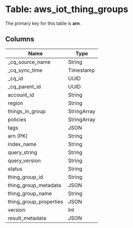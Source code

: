 # Table: aws_iot_thing_groups



The primary key for this table is **arn**.



## Columns
| Name          | Type          |
| ------------- | ------------- |
|_cq_source_name|String|
|_cq_sync_time|Timestamp|
|_cq_id|UUID|
|_cq_parent_id|UUID|
|account_id|String|
|region|String|
|things_in_group|StringArray|
|policies|StringArray|
|tags|JSON|
|arn (PK)|String|
|index_name|String|
|query_string|String|
|query_version|String|
|status|String|
|thing_group_id|String|
|thing_group_metadata|JSON|
|thing_group_name|String|
|thing_group_properties|JSON|
|version|Int|
|result_metadata|JSON|